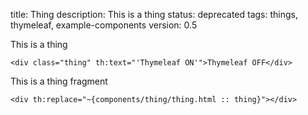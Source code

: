 title: Thing
description: This is a thing
status: deprecated
tags: things, thymeleaf, example-components
version: 0.5

This is a thing

```thymeleaf
<div class="thing" th:text="'Thymeleaf ON'">Thymeleaf OFF</div>
```

This is a thing fragment

```thymeleaf embed some-key="Super value!"
<div th:replace="~{components/thing/thing.html :: thing}"></div>
```
